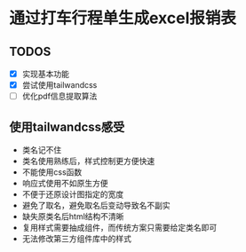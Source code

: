# 通过打车行程单生成excel报销表

## TODOS
- [x] 实现基本功能
- [x] 尝试使用tailwandcss
- [ ] 优化pdf信息提取算法

## 使用tailwandcss感受
- 类名记不住
- 类名使用熟练后，样式控制更方便快速
- 不能使用css函数
- 响应式使用不如原生方便
- 不便于还原设计图指定的宽度
- 避免了取名，避免取名后变动导致名不副实
- 缺失原类名后html结构不清晰
- 复用样式需要抽成组件，而传统方案只需要给定类名即可
- 无法修改第三方组件库中的样式

